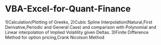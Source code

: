 # VBA-Excel-for-Quant-Finance
1)Calculation/Plotting of Greeks,
2)Cubic Spline Interpolation(Natural,First Derivative,Periodic and General Case) and comparison with Polynomial and Linear interpolation of Implied Volatility given Deltas.
3)Finite Difference Method for option pricing,Crank Nicolson Method
